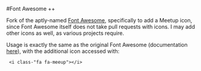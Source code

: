 #Font Awesome ++

Fork of the aptly-named [Font Awesome](https://github.com/FortAwesome/Font-Awesome), specifically to add a Meetup icon, since Font Awesome itself does not take pull requests with icons.  I may add other icons as well, as various projects require.  

Usage is exactly the same as the original Font Awesome (documentation [here](http://fontawesome.io/)), with the additional icon accessed with:

     <i class-"fa fa-meeup"></i>
